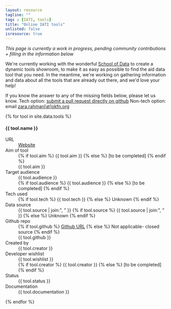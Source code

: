 ```yaml
---
layout: resource
tagline: ""
tags : [IATI, tools]
title: "Online IATI tools"
unlisted: false
isresource: true
---
```


*This page is currently a work in progress, pending community contributions + filling in the information below*

We're currently working with the wonderful [School of Data](http://schoolofdata.org) to create a dynamic tools showroom, to make it as easy as possible to find the aid data tool that you need. In the meantime, we're working on gathering information and data about all the tools that are already out there, and we'd love your help! 

If you know the answer to any of the missing fields below, please let us know.
Tech option: [submit a pull request directly on github](https://github.com/zararah/opendevtoolkit/blob/gh-pages/resources/online-iati-tools.md)
Non-tech option: email [zara.rahman[at]okfn.org](mailto:zara.rahman@okfn.org)

{% for tool in site.data.tools %}
<h4>{{ tool.name }}</h4>
<dl class="dl-horizontal">
 <dt>URL</dt>
  <dd>
  	<a href="{{ tool.url }}">Website</a>
  </dd>	
	<dt>Aim of tool</dt>
	<dd>
		{% if tool.aim %}
			{{ tool.aim }}
		{% else %}
			<span class="txt-muted">[to be completed]</span>
		{% endif %}
	</dd>
	<dd>{{ tool.aim }}</dd>
	<dt>Target audience</dt>
	<dd>{{ tool.audience }}</dd>  
	<dd>
		{% if tool.audience %}
			{{ tool.audience }}
		{% else %}
			<span class="txt-muted">[to be completed]</span>
		{% endif %}
	</dd>
	<dt>Tech used</dt>		
	<dd>
		{% if tool.tech %}
			{{ tool.tech }}
		{% else %}
			<span class="txt-muted">Unknown</span>
		{% endif %}
	</dd>
	<dt>Data source</dt>
	<dd>{{ tool.source | join:", " }}
		{% if tool.source %}
			{{ tool.source | join:", " }}
		{% else %}
			<span class="txt-muted">Unknown</span>
		{% endif %}
	</dd>
	<dt>Github repo</dt> 
	<dd>
		{% if tool.github %}
			<a href="{{ tool.github }}">Github URL</a>
		{% else %}
			<span class="txt-muted">Not applicable- closed source</span>
		{% endif %}
	</dd>	
	<dd>{{ tool.github }}</dd>
	<dt>Created by</dt>
	<dd>{{ tool.creator }}</dd>
	<dt>Developer wishlist</dt>
	<dd>{{ tool.wishlist }}</dd>
	<dd>
		{% if tool.creator %}
			{{ tool.creator }}
		{% else %}
			<span class="txt-muted">[to be completed]</span>
		{% endif %}
	</dd>
	<dt>Status</dt>
	<dd>{{ tool.status }}</dd>
	<dt>Documentation</dt>
	<dd>{{ tool.documentation }}</dd>
</dl>
{% endfor %}


